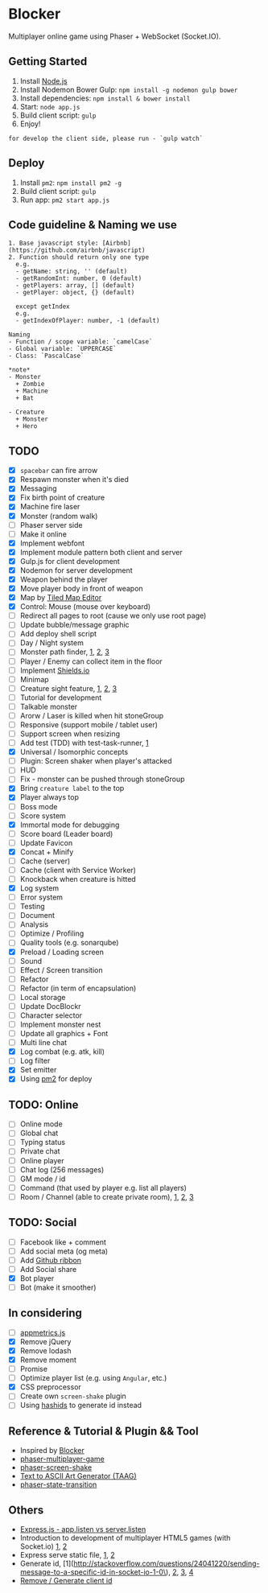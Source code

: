 # Blocker
Multiplayer online game using Phaser + WebSocket (Socket.IO).

## Getting Started
1. Install [Node.js](https://nodejs.org/en/)
2. Install Nodemon Bower Gulp: `npm install -g nodemon gulp bower`
3. Install dependencies: `npm install & bower install`
4. Start: `node app.js`
5. Build client script: `gulp`
6. Enjoy!
```
for develop the client side, please run - `gulp watch`
```

## Deploy
1. Install `pm2`: `npm install pm2 -g`
2. Build client script: `gulp`
3. Run app: `pm2 start app.js`

## Code guideline & Naming we use
```
1. Base javascript style: [Airbnb](https://github.com/airbnb/javascript)
2. Function should return only one type
  e.g.
  - getName: string, '' (default)
  - getRandomInt: number, 0 (default)
  - getPlayers: array, [] (default)
  - getPlayer: object, {} (default)

  except getIndex
  e.g.
  - getIndexOfPlayer: number, -1 (default)

Naming
- Function / scope variable: `camelCase`  
- Global variable: `UPPERCASE`
- Class: `PascalCase`

*note*
- Monster
  + Zombie
  + Machine
  + Bat

- Creature
  + Monster
  + Hero
```

## TODO
- [x] `spacebar` can fire arrow
- [x] Respawn monster when it's died
- [x] Messaging
- [x] Fix birth point of creature
- [x] Machine fire laser
- [x] Monster (random walk)
- [ ] Phaser server side
- [ ] Make it online
- [x] Implement webfont
- [x] Implement module pattern both client and server
- [x] Gulp.js for client development
- [x] Nodemon for server development
- [x] Weapon behind the player
- [x] Move player body in front of weapon
- [x] Map by [Tiled Map Editor](http://www.mapeditor.org/)
- [x] Control: Mouse (mouse over keyboard)
- [ ] Redirect all pages to root (cause we only use root page)
- [ ] Update bubble/message graphic
- [ ] Add deploy shell script
- [ ] Day / Night system
- [ ] Monster path finder, [1](http://jojoee.github.io/phaser-examples/games/paths-face/), [2](http://jojoee.github.io/phaser-examples/games/boids-steering/), [3](http://jojoee.github.io/phaser-examples/games/easystarjs/)
- [ ] Player / Enemy can collect item in the floor
- [ ] Implement [Shields.io](https://shields.io/)
- [ ] Minimap
- [ ] Creature sight feature, [1](http://jojoee.github.io/phaser-examples/games/bresenham-light/), [2](http://www.emanueleferonato.com/wp-content/uploads/2014/10/survival/), [3](http://jojoee.github.io/phaser-examples/games/horror-ray-casting/)
- [ ] Tutorial for development
- [ ] Talkable monster
- [ ] Arorw / Laser is killed when hit stoneGroup
- [ ] Responsive (support mobile / tablet user)
- [ ] Support screen when resizing 
- [ ] Add test (TDD) with test-task-runner, [1](https://github.com/gulpjs/gulp/blob/master/docs/recipes/mocha-test-runner-with-gulp.md)
- [x] Universal / Isomorphic concepts
- [ ] Plugin: Screen shaker when player's attacked
- [ ] HUD
- [ ] Fix - monster can be pushed through stoneGroup
- [x] Bring `creature label` to the top
- [x] Player always top
- [ ] Boss mode
- [ ] Score system
- [x] Immortal mode for debugging
- [ ] Score board (Leader board)
- [ ] Update Favicon
- [x] Concat + Minify
- [ ] Cache (server)
- [ ] Cache (client with Service Worker)
- [ ] Knockback when creature is hitted
- [x] Log system
- [ ] Error system
- [ ] Testing
- [ ] Document
- [ ] Analysis
- [ ] Optimize / Profiling
- [ ] Quality tools (e.g. sonarqube)
- [x] Preload / Loading screen
- [ ] Sound
- [ ] Effect / Screen transition
- [ ] Refactor
- [ ] Refactor (in term of encapsulation)
- [ ] Local storage
- [ ] Update DocBlockr
- [ ] Character selector
- [ ] Implement monster nest
- [ ] Update all graphics + Font
- [ ] Multi line chat
- [x] Log combat (e.g. atk, kill)
- [ ] Log filter
- [x] Set emitter
- [x] Using [pm2](https://github.com/Unitech/pm2) for deploy

## TODO: Online
- [ ] Online mode
- [ ] Global chat
- [ ] Typing status
- [ ] Private chat
- [ ] Online player
- [ ] Chat log (256 messages)
- [ ] GM mode / id
- [ ] Command (that used by player e.g. list all players)
- [ ] Room / Channel (able to create private room), [1](https://divillysausages.com/2015/07/12/an-intro-to-socket-io/), [2](http://www.tamas.io/advanced-chat-using-node-js-and-socket-io-episode-1/), [3](https://www.joezimjs.com/javascript/plugging-into-socket-io-advanced/)

## TODO: Social
- [ ] Facebook like + comment
- [ ] Add social meta (og meta)
- [ ] Add [Github ribbon](http://tholman.com/github-corners/)
- [ ] Add Social share
- [x] Bot player
- [ ] Bot (make it smoother)

## In considering
- [ ] [appmetrics.js](https://github.com/ebidel/appmetrics.js)
- [x] Remove jQuery
- [x] Remove lodash
- [x] Remove moment
- [ ] Promise
- [ ] Optimize player list (e.g. using `Angular`, etc.)
- [x] CSS preprocessor
- [ ] Create own `screen-shake` plugin
- [ ] Using [hashids](http://hashids.org/) to generate id instead

## Reference & Tutorial & Plugin && Tool
- Inspired by [Blocker](http://blockergame.com/)
- [phaser-multiplayer-game](https://github.com/xicombd/phaser-multiplayer-game)
- [phaser-screen-shake](https://github.com/dmaslov/phaser-screen-shake)
- [Text to ASCII Art Generator (TAAG)](http://patorjk.com/software/taag/)
- [phaser-state-transition](phaser-state-transition-plugin)

## Others
- [Express.js - app.listen vs server.listen](http://stackoverflow.com/questions/17696801/express-js-app-listen-vs-server-listen)
- Introduction to development of multiplayer HTML5 games (with Socket.io) [1](http://www.slideshare.net/Lotti86/introduction-to-multiplayer-game-development), [2](https://github.com/Lotti/codemotion2015)
- Express serve static file, [1](http://stackoverflow.com/questions/5924072/express-js-cant-get-my-static-files-why), [2](https://expressjs.com/en/starter/static-files.html)
- Generate id, [1](http://stackoverflow.com/questions/24041220/sending-message-to-a-specific-id-in-socket-io-1-0\), [2](http://stackoverflow.com/questions/105034/create-guid-uuid-in-javascript), [3](https://github.com/dylang/shortid), [4](https://github.com/broofa/node-uuid)
- [Remove / Generate client id](http://stackoverflow.com/questions/7702461/socket-io-custom-client-id)
